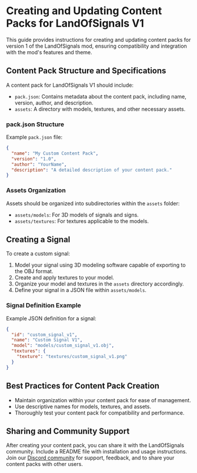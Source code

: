 # Creating and Updating Content Packs for LandOfSignals V1

This guide provides instructions for creating and updating content packs for version 1 of the LandOfSignals mod, ensuring compatibility and integration with the mod's features and theme.

## Content Pack Structure and Specifications

A content pack for LandOfSignals V1 should include:

- `pack.json`: Contains metadata about the content pack, including name, version, author, and description.
- `assets`: A directory with models, textures, and other necessary assets.

### pack.json Structure

Example `pack.json` file:

```json
{
  "name": "My Custom Content Pack",
  "version": "1.0",
  "author": "YourName",
  "description": "A detailed description of your content pack."
}
```

### Assets Organization

Assets should be organized into subdirectories within the `assets` folder:

- `assets/models`: For 3D models of signals and signs.
- `assets/textures`: For textures applicable to the models.

## Creating a Signal

To create a custom signal:

1. Model your signal using 3D modeling software capable of exporting to the OBJ format.
2. Create and apply textures to your model.
3. Organize your model and textures in the `assets` directory accordingly.
4. Define your signal in a JSON file within `assets/models`.

### Signal Definition Example

Example JSON definition for a signal:

```json
{
  "id": "custom_signal_v1",
  "name": "Custom Signal V1",
  "model": "models/custom_signal_v1.obj",
  "textures": {
    "texture": "textures/custom_signal_v1.png"
  }
}
```

## Best Practices for Content Pack Creation

- Maintain organization within your content pack for ease of management.
- Use descriptive names for models, textures, and assets.
- Thoroughly test your content pack for compatibility and performance.

## Sharing and Community Support

After creating your content pack, you can share it with the LandOfSignals community. Include a README file with installation and usage instructions. Join our [Discord community](https://discord.gg/ykAqHKYjVM) for support, feedback, and to share your content packs with other users.
